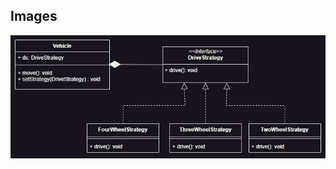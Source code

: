 ## Images
![alt text](https://raw.githubusercontent.com/skyisnotmylimit/Design-Patterns/main/Strategy%20Pattern/StrategyPatternDiagram.jpg)